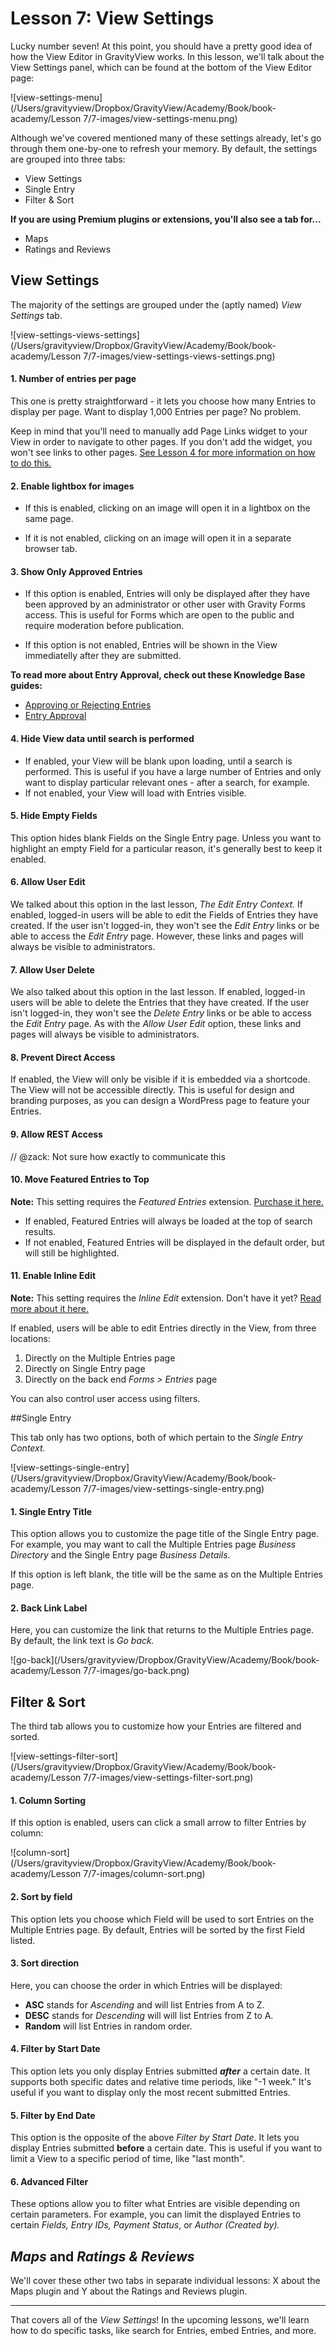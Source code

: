 # Lesson 7: View Settings

Lucky number seven! At this point, you should have a pretty good idea of how the View Editor in GravityView works. In this lesson, we'll talk about the View Settings panel, which can be found at the bottom of the View Editor page:



![view-settings-menu](/Users/gravityview/Dropbox/GravityView/Academy/Book/book-academy/Lesson 7/7-images/view-settings-menu.png)



Although we've covered mentioned many of these settings already, let's go through them one-by-one to refresh your memory. By default, the settings are grouped into three tabs:

- View Settings
- Single Entry
- Filter & Sort

**If you are using Premium plugins or extensions, you'll also see a tab for...**

* Maps
* Ratings and Reviews



## View Settings

The majority of the settings are grouped under the (aptly named) *View Settings* tab.

![view-settings-views-settings](/Users/gravityview/Dropbox/GravityView/Academy/Book/book-academy/Lesson 7/7-images/view-settings-views-settings.png)

#### 1. Number of entries per page

This one is pretty straightforward - it lets you choose how many Entries to display per page. Want to display 1,000 Entries per page? No problem.

Keep in mind that you'll need to manually add Page Links widget to your View in order to navigate to other pages. If you don't add the widget, you won't see links to other pages. [See Lesson 4 for more information on how to do this.](lesson-04.md) 

#### 2. Enable lightbox for images

- If this is enabled, clicking on an image will open it in a lightbox on the same page.

- If it is not enabled, clicking on an image will open it in a separate browser tab.

#### 3. Show Only Approved Entries

- If this option is enabled, Entries will only be displayed after they have been approved by an administrator or other user with Gravity Forms access. This is useful for Forms which are open to the public and require moderation before publication.

- If this option is not enabled, Entries will be shown in the View immediatelly after they are submitted.

**To read more about Entry Approval, check out these Knowledge Base guides:**

- [Approving or Rejecting Entries](https://docs.gravityview.co/article/88-approving-or-rejecting-entries-in-gravityview)
- [Entry Approval](https://docs.gravityview.co/category/387-entry-approval)

#### 4. Hide View data until search is performed

- If enabled, your View will be blank upon loading, until a search is performed. This is useful if you have a large number of Entries and only want to display particular relevant ones - after a search, for example.
- If not enabled, your View will load with Entries visible.

#### 5. Hide Empty Fields

This option hides blank Fields on the Single Entry page. Unless you want to highlight an empty Field for a particular reason, it's generally best to keep it enabled.

#### 6. Allow User Edit

We talked about this option in the last lesson, *The Edit Entry Context.* If enabled, logged-in users will be able to edit the Fields of Entries they have created. If the user isn't logged-in, they won't see the *Edit Entry* links or be able to access the *Edit Entry* page. However, these links and pages will always be visible to administrators.

#### 7. Allow User Delete

We also talked about this option in the last lesson. If enabled, logged-in users will be able to delete the Entries that they have created. If the user isn't logged-in, they won't see the *Delete Entry* links or be able to access the *Edit Entry* page. As with the *Allow User Edit* option, these links and pages will always be visible to administrators.

#### 8. Prevent Direct Access

If enabled, the View will only be visible if it is embedded via a shortcode. The View will not be accessible directly. This is useful for design and branding purposes, as you can design a WordPress page to feature your Entries.

#### 9. Allow REST Access

// @zack: Not sure how exactly to communicate this

#### 10. Move Featured Entries to Top

**Note:** This setting requires the *Featured Entries* extension. [Purchase it here.](https://gravityview.co/extensions/featured-entries/)

- If enabled, Featured Entries will always be loaded at the top of search results.
- If not enabled, Featured Entries will be displayed in the default order, but will still be highlighted.

#### 11. Enable Inline Edit

**Note:** This setting requires the *Inline Edit* extension. Don't have it yet? [Read more about it here.](https://gravityview.co/extensions/gravityview-inline-edit/)

If enabled, users will be able to edit Entries directly in the View, from three locations:

1. Directly on the Multiple Entries page
2. Directly on Single Entry page
3. Directly on the back end *Forms > Entries* page

You can also control user access using filters.



##Single Entry 

This tab only has two options, both of which pertain to the *Single Entry Context.*



![view-settings-single-entry](/Users/gravityview/Dropbox/GravityView/Academy/Book/book-academy/Lesson 7/7-images/view-settings-single-entry.png)



#### 1. Single Entry Title

This option allows you to customize the page title of the Single Entry page. For example, you may want to call the Multiple Entries page *Business Directory* and the Single Entry page *Business Details*.

If this option is left blank, the title will be the same as on the Multiple Entries page.

#### 2. Back Link Label

Here, you can customize the link that returns to the Multiple Entries page. By default, the link text is *Go back.*

![go-back](/Users/gravityview/Dropbox/GravityView/Academy/Book/book-academy/Lesson 7/7-images/go-back.png)

## Filter & Sort

The third tab allows you to customize how your Entries are filtered and sorted.

![view-settings-filter-sort](/Users/gravityview/Dropbox/GravityView/Academy/Book/book-academy/Lesson 7/7-images/view-settings-filter-sort.png)



#### 1. Column Sorting

If this option is enabled, users can click a small arrow to filter Entries by column:

![column-sort](/Users/gravityview/Dropbox/GravityView/Academy/Book/book-academy/Lesson 7/7-images/column-sort.png)



#### 2. Sort by field

This option lets you choose which Field will be used to sort Entries on the Multiple Entries page. By default, Entries will be sorted by the first Field listed.

#### 3. Sort direction

Here, you can choose the order in which Entries will be displayed:

- **ASC** stands for *Ascending* and will list Entries from A to Z.
- **DESC** stands for *Descending* will will list Entries from Z to A.
- **Random** will list Entries in random order.

#### 4. Filter by Start Date

This option lets you only display Entries submitted ***after*** a certain date. It supports both specific dates and relative time periods, like "-1 week." It's useful if you want to display only the most recent submitted Entries.

#### 5. Filter by End Date

This option is the opposite of the above *Filter by Start Date*. It lets you display Entries submitted **before** a certain date. This is useful if you want to limit a View to a specific period of time, like "last month".

#### 6. Advanced Filter

These options allow you to filter what Entries are visible depending on certain parameters. For example, you can limit the displayed Entries to certain *Fields,* *Entry IDs,* *Payment Status*, or *Author (Created by).*


## *Maps* and *Ratings & Reviews*

We'll cover these other two tabs in separate individual lessons: X about the Maps plugin and Y about the Ratings and Reviews plugin.



---

That covers all of the *View Settings*! In the upcoming lessons, we'll learn how to do specific tasks, like search for Entries, embed Entries, and more.